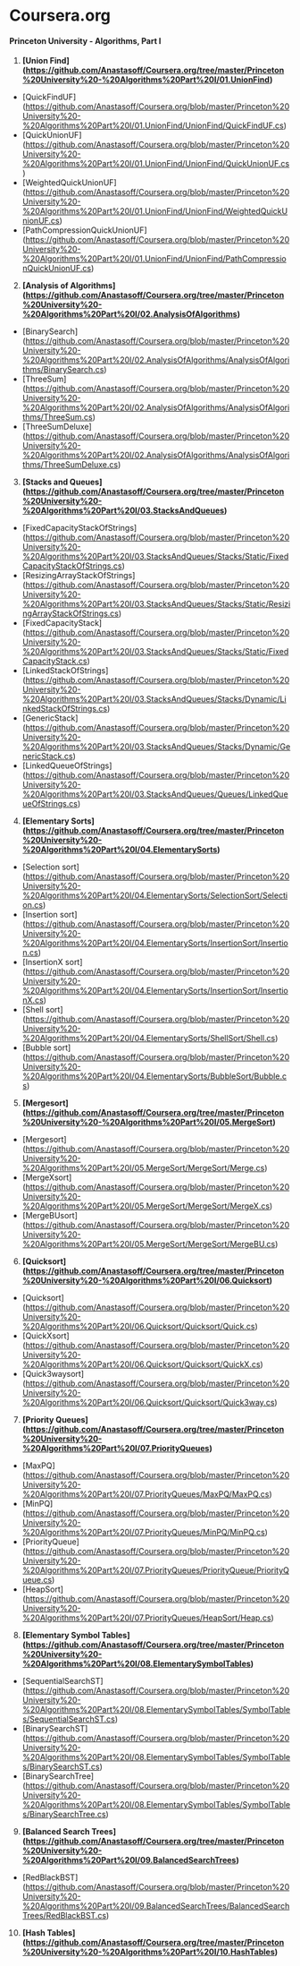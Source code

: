 Coursera.org
============

#### Princeton University - Algorithms, Part I

1. <b>[Union Find] (https://github.com/Anastasoff/Coursera.org/tree/master/Princeton%20University%20-%20Algorithms%20Part%20I/01.UnionFind)</b>
  - [QuickFindUF] (https://github.com/Anastasoff/Coursera.org/blob/master/Princeton%20University%20-%20Algorithms%20Part%20I/01.UnionFind/UnionFind/QuickFindUF.cs)
  - [QuickUnionUF] (https://github.com/Anastasoff/Coursera.org/blob/master/Princeton%20University%20-%20Algorithms%20Part%20I/01.UnionFind/UnionFind/QuickUnionUF.cs)
  - [WeightedQuickUnionUF] (https://github.com/Anastasoff/Coursera.org/blob/master/Princeton%20University%20-%20Algorithms%20Part%20I/01.UnionFind/UnionFind/WeightedQuickUnionUF.cs)
  - [PathCompressionQuickUnionUF] (https://github.com/Anastasoff/Coursera.org/blob/master/Princeton%20University%20-%20Algorithms%20Part%20I/01.UnionFind/UnionFind/PathCompressionQuickUnionUF.cs)
2. <b>[Analysis of Algorithms] (https://github.com/Anastasoff/Coursera.org/tree/master/Princeton%20University%20-%20Algorithms%20Part%20I/02.AnalysisOfAlgorithms)</b>
  - [BinarySearch] (https://github.com/Anastasoff/Coursera.org/blob/master/Princeton%20University%20-%20Algorithms%20Part%20I/02.AnalysisOfAlgorithms/AnalysisOfAlgorithms/BinarySearch.cs)
  - [ThreeSum] (https://github.com/Anastasoff/Coursera.org/blob/master/Princeton%20University%20-%20Algorithms%20Part%20I/02.AnalysisOfAlgorithms/AnalysisOfAlgorithms/ThreeSum.cs)
  - [ThreeSumDeluxe] (https://github.com/Anastasoff/Coursera.org/blob/master/Princeton%20University%20-%20Algorithms%20Part%20I/02.AnalysisOfAlgorithms/AnalysisOfAlgorithms/ThreeSumDeluxe.cs)
3. <b>[Stacks and Queues] (https://github.com/Anastasoff/Coursera.org/tree/master/Princeton%20University%20-%20Algorithms%20Part%20I/03.StacksAndQueues)</b>
  - [FixedCapacityStackOfStrings] (https://github.com/Anastasoff/Coursera.org/blob/master/Princeton%20University%20-%20Algorithms%20Part%20I/03.StacksAndQueues/Stacks/Static/FixedCapacityStackOfStrings.cs)
  - [ResizingArrayStackOfStrings] (https://github.com/Anastasoff/Coursera.org/blob/master/Princeton%20University%20-%20Algorithms%20Part%20I/03.StacksAndQueues/Stacks/Static/ResizingArrayStackOfStrings.cs)
  - [FixedCapacityStack] (https://github.com/Anastasoff/Coursera.org/blob/master/Princeton%20University%20-%20Algorithms%20Part%20I/03.StacksAndQueues/Stacks/Static/FixedCapacityStack.cs)
  - [LinkedStackOfStrings] (https://github.com/Anastasoff/Coursera.org/blob/master/Princeton%20University%20-%20Algorithms%20Part%20I/03.StacksAndQueues/Stacks/Dynamic/LinkedStackOfStrings.cs)
  - [GenericStack] (https://github.com/Anastasoff/Coursera.org/blob/master/Princeton%20University%20-%20Algorithms%20Part%20I/03.StacksAndQueues/Stacks/Dynamic/GenericStack.cs)
  - [LinkedQueueOfStrings] (https://github.com/Anastasoff/Coursera.org/blob/master/Princeton%20University%20-%20Algorithms%20Part%20I/03.StacksAndQueues/Queues/LinkedQueueOfStrings.cs)
4. <b>[Elementary Sorts] (https://github.com/Anastasoff/Coursera.org/tree/master/Princeton%20University%20-%20Algorithms%20Part%20I/04.ElementarySorts)</b>
  - [Selection sort] (https://github.com/Anastasoff/Coursera.org/blob/master/Princeton%20University%20-%20Algorithms%20Part%20I/04.ElementarySorts/SelectionSort/Selection.cs)
  - [Insertion sort] (https://github.com/Anastasoff/Coursera.org/blob/master/Princeton%20University%20-%20Algorithms%20Part%20I/04.ElementarySorts/InsertionSort/Insertion.cs)
  - [InsertionX sort] (https://github.com/Anastasoff/Coursera.org/blob/master/Princeton%20University%20-%20Algorithms%20Part%20I/04.ElementarySorts/InsertionSort/InsertionX.cs)
  - [Shell sort] (https://github.com/Anastasoff/Coursera.org/blob/master/Princeton%20University%20-%20Algorithms%20Part%20I/04.ElementarySorts/ShellSort/Shell.cs)
  - [Bubble sort] (https://github.com/Anastasoff/Coursera.org/blob/master/Princeton%20University%20-%20Algorithms%20Part%20I/04.ElementarySorts/BubbleSort/Bubble.cs)
5. <b>[Mergesort] (https://github.com/Anastasoff/Coursera.org/tree/master/Princeton%20University%20-%20Algorithms%20Part%20I/05.MergeSort)</b>
  - [Mergesort] (https://github.com/Anastasoff/Coursera.org/blob/master/Princeton%20University%20-%20Algorithms%20Part%20I/05.MergeSort/MergeSort/Merge.cs)
  - [MergeXsort] (https://github.com/Anastasoff/Coursera.org/blob/master/Princeton%20University%20-%20Algorithms%20Part%20I/05.MergeSort/MergeSort/MergeX.cs)
  - [MergeBUsort] (https://github.com/Anastasoff/Coursera.org/blob/master/Princeton%20University%20-%20Algorithms%20Part%20I/05.MergeSort/MergeSort/MergeBU.cs)
6. <b>[Quicksort] (https://github.com/Anastasoff/Coursera.org/tree/master/Princeton%20University%20-%20Algorithms%20Part%20I/06.Quicksort)</b>
  - [Quicksort] (https://github.com/Anastasoff/Coursera.org/blob/master/Princeton%20University%20-%20Algorithms%20Part%20I/06.Quicksort/Quicksort/Quick.cs)
  - [QuickXsort] (https://github.com/Anastasoff/Coursera.org/blob/master/Princeton%20University%20-%20Algorithms%20Part%20I/06.Quicksort/Quicksort/QuickX.cs)
  - [Quick3waysort] (https://github.com/Anastasoff/Coursera.org/blob/master/Princeton%20University%20-%20Algorithms%20Part%20I/06.Quicksort/Quicksort/Quick3way.cs)
7. <b>[Priority Queues] (https://github.com/Anastasoff/Coursera.org/tree/master/Princeton%20University%20-%20Algorithms%20Part%20I/07.PriorityQueues)</b>
  - [MaxPQ] (https://github.com/Anastasoff/Coursera.org/blob/master/Princeton%20University%20-%20Algorithms%20Part%20I/07.PriorityQueues/MaxPQ/MaxPQ.cs)
  - [MinPQ] (https://github.com/Anastasoff/Coursera.org/blob/master/Princeton%20University%20-%20Algorithms%20Part%20I/07.PriorityQueues/MinPQ/MinPQ.cs)
  - [PriorityQueue] (https://github.com/Anastasoff/Coursera.org/blob/master/Princeton%20University%20-%20Algorithms%20Part%20I/07.PriorityQueues/PriorityQueue/PriorityQueue.cs)
  - [HeapSort] (https://github.com/Anastasoff/Coursera.org/blob/master/Princeton%20University%20-%20Algorithms%20Part%20I/07.PriorityQueues/HeapSort/Heap.cs)
8. <b>[Elementary Symbol Tables] (https://github.com/Anastasoff/Coursera.org/tree/master/Princeton%20University%20-%20Algorithms%20Part%20I/08.ElementarySymbolTables)</b>
  - [SequentialSearchST] (https://github.com/Anastasoff/Coursera.org/blob/master/Princeton%20University%20-%20Algorithms%20Part%20I/08.ElementarySymbolTables/SymbolTables/SequentialSearchST.cs)
  - [BinarySearchST] (https://github.com/Anastasoff/Coursera.org/blob/master/Princeton%20University%20-%20Algorithms%20Part%20I/08.ElementarySymbolTables/SymbolTables/BinarySearchST.cs)
  - [BinarySearchTree] (https://github.com/Anastasoff/Coursera.org/blob/master/Princeton%20University%20-%20Algorithms%20Part%20I/08.ElementarySymbolTables/SymbolTables/BinarySearchTree.cs)
9. <b>[Balanced Search Trees] (https://github.com/Anastasoff/Coursera.org/tree/master/Princeton%20University%20-%20Algorithms%20Part%20I/09.BalancedSearchTrees)</b>
  - [RedBlackBST] (https://github.com/Anastasoff/Coursera.org/blob/master/Princeton%20University%20-%20Algorithms%20Part%20I/09.BalancedSearchTrees/BalancedSearchTrees/RedBlackBST.cs)
10. <b>[Hash Tables] (https://github.com/Anastasoff/Coursera.org/tree/master/Princeton%20University%20-%20Algorithms%20Part%20I/10.HashTables)</b>
